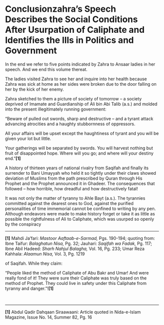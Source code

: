 Conclusionzahra’s Speech Describes the Social Conditions After Usurpation of Caliphate and Identifies the Ills in Politics and Government
=========================================================================================================================================

In the end we refer to five points indicated by Zahra to Ansaar ladies
in her speech. And we end this volume thereat.

The ladies visited Zahra to see her and inquire into her health because
Zahra was sick at home as her sides were broken due to the door falling
on her by the kick of her enemy.

Zahra sketched to them a picture of society of tomorrow – a society
deprived of Imamate and Guardianship of Ali bin Abi Talib (a.s.) and
molded into the present illegitimately running government:

“Beware of pulled out swords, sharp and destructive – and a tyrant
attack advancing atrocities and a haughty stubbornness of oppressors.

All your affairs will be upset except the haughtiness of tyrant and you
will be given your lot but little.

Your gatherings will be separated by swords. You will harvest nothing
but fruit of disappointed hope. Where will you go; and where will your
destiny end.”**[1]**

A history of thirteen years of national rivalry from Saqifah and finally
its surrender to Bani Umayyah who held it so tightly under their claws
showed deviation of Muslims from the path prescribed by Quran through
His Prophet and the Prophet announced it in Ghadeer. The consequences
that followed – how horrible, how dreadful and how destructively fatal!

It was not only the matter of tyranny to Ahle Bayt (a.s.). The tyrannies
committed against the dearest ones to God, against the purified
personalities of time immemorial cannot be confined to writing by any
pen. Although endeavors were made to make history forget or take it as
little as possible the rightfulness of Ali to Caliphate, which was
usurped so openly by the conspiracy  

------------------------------------------------------------------------

**[1]** Mahdi Ja’fari: *Mastoor Aaftaab-e-Sarmad,* Pgs. 190-194; quoting
from: Ibne Taifur: *Balaghatun Nisa,* Pg. 32; Jauhari: *Saqifah wa
Fadak,* Pg. 117; Ibne Abil Hadeed: *Sharh Nahjul Balagha,* Vol. 16, Pg.
233; Umar Reza Kahhala: *Alaamun Nisa,* Vol. 3, Pg. 1219

of Saqifah. While they claim:

“People liked the method of Caliphate of Abu Bakr and Umar! And were
really fond of it! They were sure their Caliphate was truly based on the
method of Prophet. They could live in safety under this Caliphate from
tyranny and danger.”!**[1]**

 

------------------------------------------------------------------------

**[1]** Abdul Qadir Dahqaan Siraawaani: Article quoted in Nida-e-Islam
Magazine, Issue No. 14, Summer 82, Pg. 16
